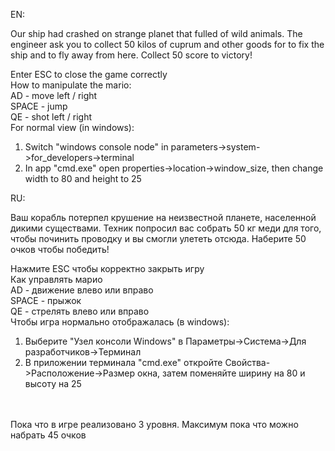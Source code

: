 EN:<br />

Our ship had crashed on strange planet that fulled of wild animals. The engineer ask you to collect 50 kilos of cuprum and other goods for to fix the ship and to fly away from here.
Collect 50 score to victory! <br />

Enter ESC to close the game correctly<br />
How to manipulate the mario: <br />
AD - move left / right<br />
SPACE - jump <br />
QE - shot left / right <br />
For normal view (in windows): <br />
1. Switch "windows console node" in parameters->system->for_developers->terminal<br />
2. In app "cmd.exe" open properties->location->window_size, then change width to 80 and height to 25<br />

RU:<br />

Ваш корабль потерпел крушение на неизвестной планете, населенной дикими существами. Техник попросил вас собрать 50 кг меди для того, чтобы починить проводку и вы смогли улететь отсюда.
Наберите 50 очков чтобы победить! <br />

Нажмите ESC чтобы корректно закрыть игру <br />
Как управлять марио<br />
AD - движение влево или вправо<br />
SPACE - прыжок <br />
QE - стрелять влево или вправо <br />
Чтобы игра нормально отображалась (в windows): <br />
1. Выберите "Узел консоли Windows" в Параметры->Система->Для разработчиков->Терминал<br />
2. В приложении терминала "cmd.exe" откройте Свойства->Расположение->Размер окна, затем поменяйте ширину на 80 и высоту на 25<br />

<br />
<br />
Пока что в игре реализовано 3 уровня. Максимум пока что можно набрать 45 очков
